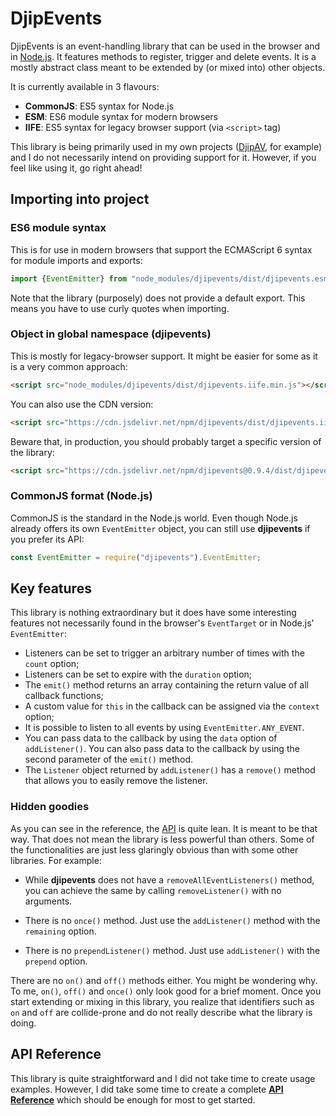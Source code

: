 # DjipEvents

DjipEvents is an event-handling library that can be used in the browser and in 
[Node.js](https://nodejs.org). It features methods to register, trigger and delete events. It is a 
mostly abstract class meant to be extended by (or mixed into) other objects. 
 
It is currently available in 3 flavours:

  * **CommonJS**: ES5 syntax for Node.js
  * **ESM**: ES6 module syntax for modern browsers
  * **IIFE**: ES5 syntax for legacy browser support (via `<script>` tag)

This library is being primarily used in my own projects ([DjipAV](https://github.com/djipco/djipav), 
for example) and I do not necessarily intend on providing support for it. However, if you feel like 
using it, go right ahead!

## Importing into project

### ES6 module syntax

This is for use in modern browsers that support the ECMAScript 6 syntax for module imports and 
exports:

```javascript
import {EventEmitter} from "node_modules/djipevents/dist/djipevents.esm.min.js";
```
Note that the library (purposely) does not provide a default export. This means you have to use 
curly quotes when importing.

### Object in global namespace (djipevents)

This is mostly for legacy-browser support. It might be easier for some as it is a very common 
approach:

```html
<script src="node_modules/djipevents/dist/djipevents.iife.min.js"></script>
```

You can also use the CDN version:

```html
<script src="https://cdn.jsdelivr.net/npm/djipevents/dist/djipevents.iife.min.js"></script>

```
Beware that, in production, you should probably target a specific version of the library:

```html
<script src="https://cdn.jsdelivr.net/npm/djipevents@0.9.4/dist/djipevents.iife.min.js"></script>

```

### CommonJS format (Node.js)

CommonJS is the standard in the Node.js world. Even though Node.js already offers its own 
`EventEmitter` object, you can still use **djipevents** if you prefer its API: 

```javascript
const EventEmitter = require("djipevents").EventEmitter;
```

## Key features

This library is nothing extraordinary but it does have some interesting features not necessarily 
found in the browser's `EventTarget` or in Node.js' `EventEmitter`:

  * Listeners can be set to trigger an arbitrary number of times with the `count` option;
  * Listeners can be set to expire with the `duration` option;
  * The `emit()` method returns an array containing the return value of all callback functions;
  * A custom value for `this` in the callback can be assigned via the `context` option;
  * It is possible to listen to all events by using `EventEmitter.ANY_EVENT`.
  * You can pass data to the callback by using the `data` option of `addListener()`. You can also 
  pass data to the callback by using the second parameter of the `emit()` method.
  * The `Listener` object returned by `addListener()` has a `remove()` method that allows you to 
  easily remove the listener.
  
### Hidden goodies
  
As you can see in the reference, the [API](https://djipco.github.io/djipevents/EventEmitter.html) is 
quite lean. It is meant to be that way. That does not mean the library is less powerful than others. 
Some of the functionalities are just less glaringly obvious than with some other libraries. For 
example:

  * While **djipevents** does not have a `removeAllEventListeners()` method, you can achieve the 
  same by calling `removeListener()` with no arguments.
  
  * There is no `once()` method. Just use the `addListener()` method with the `remaining` option.

  * There is no `prependListener()` method. Just use `addListener()` with the `prepend` option.

There are no `on()` and `off()` methods either. You might be wondering why. To me, `on()`, `off()` 
and `once()` only look good for a brief moment. Once you start extending or mixing in this library, 
you realize that identifiers such as `on` and `off` are collide-prone and do not really describe 
what the library is doing.

## API Reference

This library is quite straightforward and I did not take time to create usage examples. However, I 
did take some time to create a complete 
**[API Reference](https://djipco.github.io/djipevents/EventEmitter.html)** which should be enough 
for most to get started.
